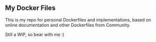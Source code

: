 ## My Docker Files

This is my repo for personal Dockerfiles and implementations, based on online documentation and other Dockerfiles from Community.

Still a WIP, so bear with me :)
